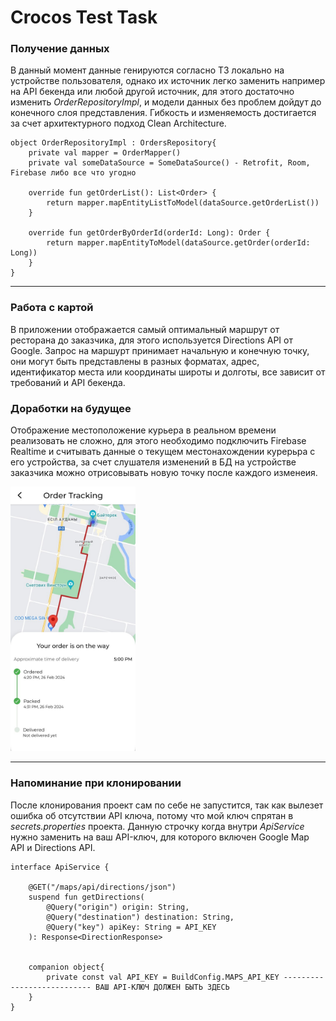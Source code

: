 # Crocos Test Task
### Получение данных
В данный момент данные генируются согласно ТЗ локально на устройстве пользователя, однако их источник легко заменить например на API бекенда или любой другой источник, для этого достаточно изменить  *OrderRepositoryImpl*, и модели данных без проблем дойдут до конечного слоя представления. Гибкость и изменяемость достигается за счет архитектурного подход Clean Architecture.
```
object OrderRepositoryImpl : OrdersRepository{
    private val mapper = OrderMapper()
    private val someDataSource = SomeDataSource() - Retrofit, Room, Firebase либо все что угодно

    override fun getOrderList(): List<Order> {
        return mapper.mapEntityListToModel(dataSource.getOrderList())
    }

    override fun getOrderByOrderId(orderId: Long): Order {
        return mapper.mapEntityToModel(dataSource.getOrder(orderId: Long))
    }
}
```

---
### Работа с картой
В приложении отображается самый оптимальный маршрут от ресторана до заказчика, для этого используется Directions API от Google. Запрос на маршурт принимает начальную и конечную точку, они могут быть представлены в разных форматах, адрес, идентификатор места или координаты широты и долготы, все зависит от требований и API бекенда.

### Доработки на будущее
Отображение местоположение курьера в реальном времени реализовать не сложно, для этого необходимо подключить Firebase Realtime и считывать данные о текущем местонахождении курерьра с его устройства, за счет слушателя изменений в БД на устройстве заказчика можно отрисовывать новую точку после каждого изменеия.
<p align="start">
 <img width="200px" src="order_tracking.jpg" alt="qr"/>
</p>

---
### Напоминание при клонировании
После клонирования проект сам по себе не запустится, так как вылезет ошибка об отсутствии API ключа, потому что мой ключ спрятан в *secrets.properties* проекта. Данную строчку когда внутри *ApiService* нужно заменить на ваш API-ключ, для которого включен Google Map API и Directions API.
```
interface ApiService {

    @GET("/maps/api/directions/json")
    suspend fun getDirections(
        @Query("origin") origin: String,
        @Query("destination") destination: String,
        @Query("key") apiKey: String = API_KEY
    ): Response<DirectionResponse>


    companion object{
        private const val API_KEY = BuildConfig.MAPS_API_KEY --------------------------- ВАШ API-КЛЮЧ ДОЛЖЕН БЫТЬ ЗДЕСЬ
    }
}
```
